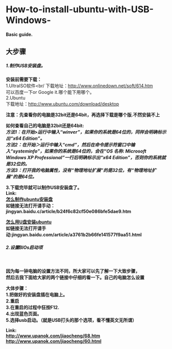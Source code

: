 # How-to-install-ubuntu-with-USB-Windows-

<b>Basic guide.</b>
<br/>

<h2>大步骤</h2>

<h5>1.制作USB安装盘。</h5>

<b>安装前需要下载：</b><br/>
1.UltraISO软件<br/
下载地址：http://www.onlinedown.net/soft/614.htm<br/>
可以百度一下or Google it.哪个能下用哪个。<br/>
2.Ubuntu <br/>
下载地址：http://www.ubuntu.com/download/desktop<br/>

<b>注意：<b/>先查看你的电脑是32bit还是64bit，再选择下载是哪个版.不然安装不上<br/>

<b>如何查看自己的电脑是32bit还是64bit:</b><br/>
<i>
<b>方法1：</b>在开始>运行中输入“winver”，如果你的系统是64位的，同样会明确标示出“x64 Edition”。 <br/>
<b>方法2：</b>在开始＞运行中输入“cmd”，然后在命令提示符窗口中输入“systeminfo”，如果你的系统是64位的，会在“OS 名称: Microsoft Windows XP Professional”一行后明确标示出“x64 Edition”，否则你的系统就是32位的。 <br/>
<b>方法3：</b>打开我的电脑属性，没有“物理地址扩展”的是32位，有“物理地址扩展”的是64位。</i>


3.下载完毕就可以制作USB安装盘了。<br/>
Link:<br/>
<a href="jingyan.baidule/b24f6c82cf50e086bfe5dae9.html">怎么制作ubuntu安装盘</a><br/>
如链接无法打开请手动：jingyan.baidu.c/article/b24f6c82cf50e086bfe5dae9.htm<br/>

<a href="jingyan.baidu.c761b2b66fe141577f9aa51.html">怎么用U盘安装ubuntu</a><br/>
如链接无法打开请手动:jingyan.baidu.com/article/a3761b2b66fe141577f9aa51.html<br>

<h5>2.设置BIOs启动项</h5><br/>

因为每一钟电脑的设置方法不同，所大家可以先了解一下大致步骤，<br/>
然后去我下面给大家的两个链接中仔细的看一下。自己的电脑怎么设置<br/>

<b>大体步骤：</b><br/>
1.把做好的安装盘插在电脑上。<br/>
2.重启<br/>
3.在重启的过程中狂按F12.<br/>
4.出现蓝色页面。<br/>
5.选择usb启动。（就是USB打头的那个选项，看不懂英文无所谓）<br/>

Link:<br/>
http://www.upanok.com/jiaocheng/68.htm<br/>
http://www.upanok.com/jiaocheng/60.html<br/>
